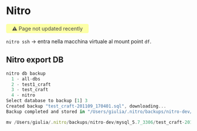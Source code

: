 # Nitro

<span style="display: inline-block; background: #FCFFA6; padding: 4px 16px; border-radius: 4px; color: #484848"> ⚠️ Page not updated recently</span>

`nitro ssh` → entra nella macchina virtuale al mount point
`df`.

## Nitro export DB

```jsx
nitro db backup
  1 - all-dbs
  2 - test1_craft
  3 - test_craft
  4 - nitro
Select database to backup [1] 3
Created backup "test_craft-201109_170401.sql", downloading...
Backup completed and stored in "/Users/giulia/.nitro/backups/nitro-dev/mysql_5.7_3306/test_craft-201109_170401.sql".

mv /Users/giulia/.nitro/backups/nitro-dev/mysql_5.7_3306/test_craft-201109_170401.sql ./_db
```
